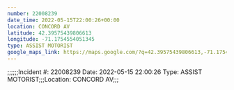 ```yaml
---
number: 22008239
date_time: 2022-05-15T22:00:26+00:00
location: CONCORD AV
latitude: 42.39575439806613
longitude: -71.1754554051345
type: ASSIST MOTORIST
google_maps_link: https://maps.google.com/?q=42.39575439806613,-71.1754554051345
---
```


;;;;;;Incident #: 22008239   Date: 2022-05-15 22:00:26   Type: ASSIST MOTORIST;;;Location: CONCORD AV;;;
